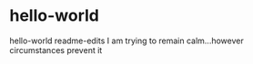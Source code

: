 # hello-world
hello-world readme-edits
I am trying to remain calm...however circumstances prevent it
